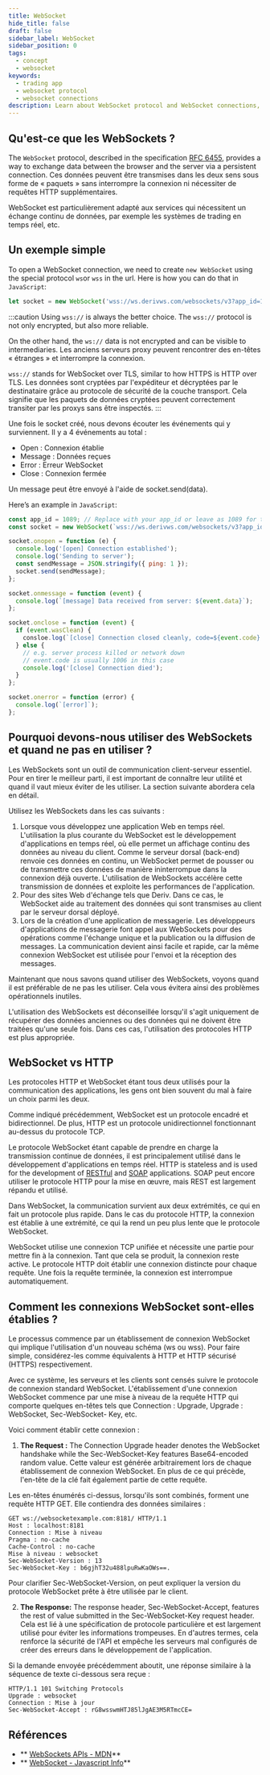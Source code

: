 ```yaml
---
title: WebSocket
hide_title: false
draft: false
sidebar_label: WebSocket
sidebar_position: 0
tags:
  - concept
  - websocket
keywords:
  - trading app
  - websocket protocol
  - websocket connections
description: Learn about WebSocket protocol and WebSocket connections, and how to integrate them so you can enable data exchanges on your trading app.
---
```


## Qu'est-ce que les WebSockets ?

The `WebSocket` protocol, described in the specification [RFC 6455](https://datatracker.ietf.org/doc/html/rfc6455), provides a way to exchange data between the browser and the server via a persistent connection. Ces données peuvent être transmises dans les deux sens sous forme de « paquets » sans interrompre la connexion ni nécessiter de requêtes HTTP supplémentaires.

WebSocket est particulièrement adapté aux services qui nécessitent un échange continu de données, par exemple les systèmes de trading en temps réel, etc.

## Un exemple simple

To open a WebSocket connection, we need to create `new WebSocket` using the special protocol `ws`or `wss` in the url. Here is how you can do that in `JavaScript`:

```js
let socket = new WebSocket('wss://ws.derivws.com/websockets/v3?app_id=1089') ;
```

:::caution
Using `wss://` is always the better choice. The `wss://` protocol is not only encrypted, but also more reliable.

On the other hand, the `ws://` data is not encrypted and can be visible to intermediaries. Les anciens serveurs proxy peuvent rencontrer des en-têtes « étranges » et interrompre la connexion.

`wss://` stands for WebSocket over TLS, similar to how HTTPS is HTTP over TLS. Les données sont cryptées par l'expéditeur et décryptées par le destinataire grâce au protocole de sécurité de la couche transport. Cela signifie que les paquets de données cryptées peuvent correctement transiter par les proxys sans être inspectés.
:::

Une fois le socket créé, nous devons écouter les événements qui y surviennent. Il y a 4 événements au total :

- Open : Connexion établie
- Message : Données reçues
- Error : Erreur WebSocket
- Close : Connexion fermée

Un message peut être envoyé à l'aide de socket.send(data).

Here’s an example in `JavaScript`:

```js showLineNumbers
const app_id = 1089; // Replace with your app_id or leave as 1089 for testing.
const socket = new WebSocket(`wss://ws.derivws.com/websockets/v3?app_id=${app_id}`);

socket.onopen = function (e) {
  console.log('[open] Connection established');
  console.log('Sending to server');
  const sendMessage = JSON.stringify({ ping: 1 });
  socket.send(sendMessage);
};

socket.onmessage = function (event) {
  console.log(`[message] Data received from server: ${event.data}`);
};

socket.onclose = function (event) {
  if (event.wasClean) {
    consloe.log(`[close] Connection closed cleanly, code=${event.code} reason=${event.reason}`);
  } else {
    // e.g. server process killed or network down
    // event.code is usually 1006 in this case
    console.log('[close] Connection died');
  }
};

socket.onerror = function (error) {
  console.log(`[error]`);
};
```

## Pourquoi devons-nous utiliser des WebSockets et quand ne pas en utiliser ?

Les WebSockets sont un outil de communication client-serveur essentiel. Pour en tirer le meilleur parti, il est important de connaître leur utilité et quand il vaut mieux éviter de les utiliser. La section suivante abordera cela en détail.

Utilisez les WebSockets dans les cas suivants :

1. ‍Lorsque vous développez une application Web en temps réel.
   L'utilisation la plus courante du WebSocket est le développement d'applications en temps réel, où elle permet un affichage continu des données au niveau du client. Comme le serveur dorsal (back-end) renvoie ces données en continu, un WebSocket permet de pousser ou de transmettre ces données de manière ininterrompue dans la connexion déjà ouverte. L'utilisation de WebSockets accélère cette transmission de données et exploite les performances de l'application.
2. Pour des sites Web d'échange tels que Deriv.
   Dans ce cas, le WebSocket aide au traitement des données qui sont transmises au client par le serveur dorsal déployé.
3. ‍Lors de la création d'une application de messagerie.
   Les développeurs d'applications de messagerie font appel aux WebSockets pour des opérations comme l'échange unique et la publication ou la diffusion de messages. La communication devient ainsi facile et rapide, car la même connexion WebSocket est utilisée pour l'envoi et la réception des messages.

Maintenant que nous savons quand utiliser des WebSockets, voyons quand il est préférable de ne pas les utiliser. Cela vous évitera ainsi des problèmes opérationnels inutiles.

L'utilisation des WebSockets est déconseillée lorsqu'il s'agit uniquement de récupérer des données anciennes ou des données qui ne doivent être traitées qu'une seule fois. Dans ces cas, l'utilisation des protocoles HTTP est plus appropriée.

## WebSocket vs HTTP

Les protocoles HTTP et WebSocket étant tous deux utilisés pour la communication des applications, les gens ont bien souvent du mal à faire un choix parmi les deux.

Comme indiqué précédemment, WebSocket est un protocole encadré et bidirectionnel. De plus, HTTP est un protocole unidirectionnel fonctionnant au-dessus du protocole TCP.

Le protocole WebSocket étant capable de prendre en charge la transmission continue de données, il est principalement utilisé dans le développement d'applications en temps réel. HTTP is stateless and is used for the development of [RESTful](https://de.wikipedia.org/wiki/Representational_State_Transfer) and [SOAP](https://de.wikipedia.org/wiki/SOAP) applications. SOAP peut encore utiliser le protocole HTTP pour la mise en œuvre, mais REST est largement répandu et utilisé.

Dans WebSocket, la communication survient aux deux extrémités, ce qui en fait un protocole plus rapide. Dans le cas du protocole HTTP, la connexion est établie à une extrémité, ce qui la rend un peu plus lente que le protocole WebSocket.

WebSocket utilise une connexion TCP unifiée et nécessite une partie pour mettre fin à la connexion. Tant que cela se produit, la connexion reste active. Le protocole HTTP doit établir une connexion distincte pour chaque requête. Une fois la requête terminée, la connexion est interrompue automatiquement.

## Comment les connexions WebSocket sont-elles établies ?

Le processus commence par un établissement de connexion WebSocket qui implique l'utilisation d'un nouveau schéma (ws ou wss). Pour faire simple, considérez-les comme équivalents à HTTP et HTTP sécurisé (HTTPS) respectivement.

Avec ce système, les serveurs et les clients sont censés suivre le protocole de connexion standard WebSocket. L'établissement d'une connexion WebSocket commence par une mise à niveau de la requête HTTP qui comporte quelques en-têtes tels que Connection : Upgrade, Upgrade : WebSocket, Sec-WebSocket- Key, etc.

Voici comment établir cette connexion :

1. **The Request :** The Connection Upgrade header denotes the WebSocket handshake while the Sec-WebSocket-Key features Base64-encoded random value. Cette valeur est générée arbitrairement lors de chaque établissement de connexion WebSocket. En plus de ce qui précède, l'en-tête de la clé fait également partie de cette requête.

Les en-têtes énumérés ci-dessus, lorsqu'ils sont combinés, forment une requête HTTP GET. Elle contiendra des données similaires :

```
GET ws://websocketexample.com:8181/ HTTP/1.1
Host : localhost:8181
Connection : Mise à niveau
Pragma : no-cache
Cache-Control : no-cache
Mise à niveau : websocket
Sec-WebSocket-Version : 13
Sec-WebSocket-Key : b6gjhT32u488lpuRwKaOWs==.
```

Pour clarifier Sec-WebSocket-Version, on peut expliquer la version du protocole WebSocket prête à être utilisée par le client.

2. **The Response:** The response header, Sec-WebSocket-Accept, features the rest of value submitted in the Sec-WebSocket-Key request header. Cela est lié à une spécification de protocole particulière et est largement utilisé pour éviter les informations trompeuses. En d'autres termes, cela renforce la sécurité de l'API et empêche les serveurs mal configurés de créer des erreurs dans le développement de l'application.

Si la demande envoyée précédemment aboutit, une réponse similaire à la séquence de texte ci-dessous sera reçue :

```
HTTP/1.1 101 Switching Protocols
Upgrade : websocket
Connection : Mise à jour
Sec-WebSocket-Accept : rG8wsswmHTJ85lJgAE3M5RTmcCE=
```

## Références

- \*\* [WebSockets APIs - MDN](https://developer.mozilla.org/en-US/docs/Web/API/WebSocket)\*\*
- \*\* [WebSocket - Javascript Info](https://javascript.info/websocket)\*\*

